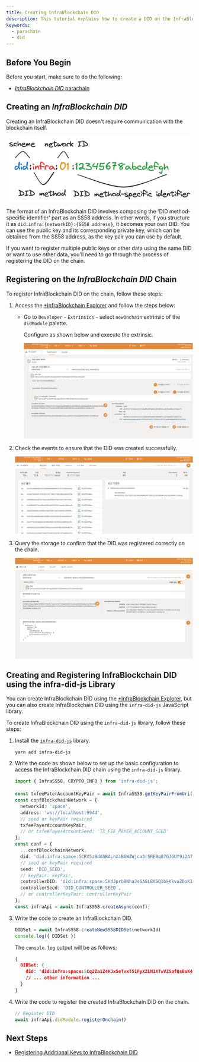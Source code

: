 ```yaml
---
title: Creating InfraBlockchain DID
description: This tutorial explains how to create a DID on the InfraBlockchain DID parachain.
keywords:
  - parachain
  - did
---
```


## Before You Begin

Before you start, make sure to do the following:

- [*InfraBlockchain DID* parachain](../../../service-chains/infra-did-parachain.md)

## Creating an *InfraBlockchain DID*

Creating an InfraBlockchain DID doesn't require communication with the blockchain itself.

![infra-did-method](/media/images/docs/infrablockchain/service-chains/infra-did-method.png)

The format of an InfraBlockchain DID involves composing the 'DID method-specific identifier' part as an SS58 address. In other words, if you structure it as `did:infra:{networkID}:{SS58 address}`, it becomes your own DID. You can use the public key and its corresponding private key, which can be obtained from the SS58 address, as the key pair you can use by default.

If you want to register multiple public keys or other data using the same DID or want to use other data, you'll need to go through the process of registering the DID on the chain.

## Registering on the *InfraBlockchain DID* Chain

To register InfraBlockchain DID on the chain, follow these steps:

1. Access the [*InfraBlockchain Explorer](https://portal.infrablockspace.net) and follow the steps below:

   - Go to `Developer` - `Extrinsics` - select `newOnchain` extrinsic of the `didModule` palette.

     Configure as shown below and execute the extrinsic.

     ![new-onchain](/media/images/docs/infrablockchain/tutorials/service-chains/infra-did-parachain/new-onchain.png)

2. Check the events to ensure that the DID was created successfully.

   ![new-onchain-success](/media/images/docs/infrablockchain/tutorials/service-chains/infra-did-parachain/new-onchain-success.png)

3. Query the storage to confirm that the DID was registered correctly on the chain.

   ![new-onchain-storage](/media/images/docs/infrablockchain/tutorials/service-chains/infra-did-parachain/new-onchain-storage.png)

## Creating and Registering InfraBlockchain DID using the infra-did-js Library

You can create InfraBlockchain DID using the [*InfraBlockchain Explorer](https://portal.infrablockspace.net), but you can also create InfraBlockchain DID using the `infra-did-js` JavaScript library.

To create InfraBlockchain DID using the `infra-did-js` library, follow these steps:

1. Install the [`infra-did-js`](https://github.com/InfraBlockchain/infra-did-js) library.

   ```shell
   yarn add infra-did-js
   ```

2. Write the code as shown below to set up the basic configuration to access the InfraBlockchain DID chain using the `infra-did-js` library.

   ```typescript
   import { InfraSS58, CRYPTO_INFO } from 'infra-did-js';

   const txfeePaterAccountKeyPair = await InfraSS58.getKeyPairFromUri('//Alice', 'sr25519');
   const confBlockchainNetwork = {
     networkId: 'space',
     address: 'ws://localhost:9944',
     // seed or keyPair required
     txfeePayerAccountKeyPair,
     // or txfeePayerAccountSeed: 'TX_FEE_PAYER_ACCOUNT_SEED'
   };
   const conf = {
     ...confBlockchainNetwork,
     did: 'did:infra:space:5CRV5zBdAhBALnXiBSWZWjca3rSREBg87GJ6UY9i2A7y1rCs',
     // seed or keyPair required
     seed: 'DID_SEED',
     // keyPair: keyPair,
     controllerDID: 'did:infra:space:5HdJprb8NhaJsGASLBKGQ1bkKkvaZDaK1FxTbJRXNShFuqgY',
     controllerSeed: 'DID_CONTROLLER_SEED',
     // or controllerKeyPair: controllerKeyPair
   };
   const infraApi = await InfraSS58.createAsync(conf);
   ```

3. Write the code to create an InfraBlockchain DID.

   ```typescript
   DIDSet = await InfraSS58.createNewSS58DIDSet(networkId)
   console.log({ DIDSet })
   ```

   The `console.log` output will be as follows:

   ```json
   {
     DIDSet: {
       did: 'did:infra:space:5Cq2Za1Z4HJx5eTvxT5iFyXZLM1XTwVZSafQsEuK4ujNKJEF',
       // ... other information ...
     }
   }
   ```

4. Write the code to register the created InfraBlockchain DID on the chain.

   ```typescript
   // Register DID
   await infraApi.didModule.registerOnchain()
   ```

## Next Steps

- [Registering Additional Keys to InfraBlockchain DID](./add-keys.md)